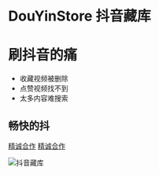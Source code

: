 # DouYinStore 抖音藏库

刷抖音的痛
===
* 收藏视频被删除
* 点赞视频找不到
* 太多内容难搜索

畅快的抖
---

[精诚合作](mailto:ccnp_server@qq.com?subject=DouYinStore-github)
[精诚合作](mailto:ccnp_server@qq.com?subject=DouYinStore-weixin)

![抖音藏库](https://mmbiz.qpic.cn/mmbiz_png/994GxIKA6USnp8TibBcUgr7bZxQUOX4E11OpvHxic8YSnuGn2WFhF6I5U2Zcic0yibUoZPORib2X1COpDulL8dUDmrg/640?wx_fmt=png&tp=webp&wxfrom=5&wx_lazy=1&wx_co=1)


